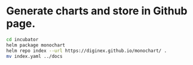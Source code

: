 # Generate charts and store in Github page.

```sh
cd incubator
helm package monochart
helm repo index --url https://diginex.github.io/monochart/ .
mv index.yaml ../docs
```